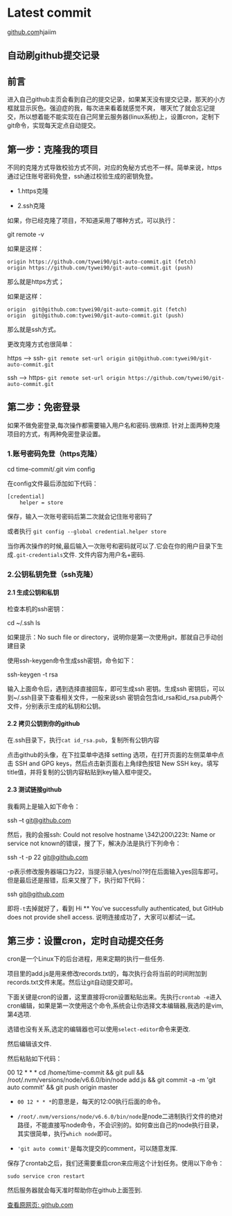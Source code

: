 # Latest commit

[github.com](https://github.com/hjaiim/time-commit)hjaiim

## 自动刷github提交记录

## 前言

进入自己github主页会看到自己的提交记录，如果某天没有提交记录，那天的小方框就显示灰色。强迫症的我，每次进来看着就感觉不爽， 哪天忙了就会忘记提交，所以想着能不能实现在自己阿里云服务器(linux系统)上，设置cron，定制下git命令，实现每天定点自动提交。

## 第一步：克隆我的项目

不同的克隆方式导致校验方式不同，对应的免秘方式也不一样。简单来说，https通过记住账号密码免登，ssh通过校验生成的密钥免登。

*   1.https克隆
    
*   2.ssh克隆
    

如果，你已经克隆了项目，不知道采用了哪种方式，可以执行：

git remote -v

如果是这样：

    origin https://github.com/tywei90/git-auto-commit.git (fetch)  
    origin https://github.com/tywei90/git-auto-commit.git (push)  
    

那么就是https方式；

如果是这样：

    origin	git@github.com:tywei90/git-auto-commit.git (fetch)  
    origin	git@github.com:tywei90/git-auto-commit.git (push)  
    

那么就是ssh方式。

更改克隆方式也很简单：

https ——> ssh-
`git remote set-url origin git@github.com:tywei90/git-auto-commit.git`

ssh ——> https-
`git remote set-url origin https://github.com/tywei90/git-auto-commit.git`

## 第二步：免密登录

如果不做免密登录,每次操作都需要输入用户名和密码.很麻烦. 针对上面两种克隆项目的方式，有两种免密登录设置。

### 1.账号密码免登（https克隆）

cd time-commit/.git vim config

在config文件最后添加如下代码：

    [credential]  
        helper = store
    

保存，输入一次账号密码后第二次就会记住账号密码了

或者执行 `git config --global credential.helper store`

当你再次操作的时候,最后输入一次账号和密码就可以了.它会在你的用户目录下生成`.git-credentials`文件. 文件内容为用户名+密码.

### 2.公钥私钥免登（ssh克隆）

#### 2.1 生成公钥和私钥

检查本机的ssh密钥：

cd ~/.ssh ls

如果提示：No such file or directory，说明你是第一次使用git，那就自己手动创建目录

使用ssh-keygen命令生成ssh密钥，命令如下：

ssh-keygen -t rsa

输入上面命令后，遇到选择直接回车，即可生成ssh 密钥。生成ssh 密钥后，可以到~/.ssh目录下查看相关文件，一般来说ssh 密钥会包含id\_rsa和id\_rsa.pub两个文件，分别表示生成的私钥和公钥。

#### 2.2 拷贝公钥到你的github

在.ssh目录下，执行`cat id_rsa.pub`，复制所有公钥内容

点击github的头像，在下拉菜单中选择 setting 选项，在打开页面的左侧菜单中点击 SSH and GPG keys，然后点击新页面右上角绿色按钮 New SSH key。填写title值，并将复制的公钥内容粘贴到key输入框中提交。

#### 2.3 测试链接github

我看网上是输入如下命令：

ssh –t git@github.com

然后，我的会报ssh: Could not resolve hostname \\342\\200\\223t: Name or service not known的错误，搜了下，解决办法是执行下列命令：

ssh -t -p 22 git@github.com 

\-p表示修改服务器端口为22，当提示输入(yes/no)?时在后面输入yes回车即可。但是最后还是报错，后来又搜了下，执行如下代码：

ssh git@github.com

即将`-t`去掉就好了，看到 Hi \*\* You've successfully authenticated, but GitHub does not provide shell access. 说明连接成功了，大家可以都试一试。

## 第三步：设置cron，定时自动提交任务

cron是一个Linux下的后台进程，用来定期的执行一些任务.

项目里的add.js是用来修改records.txt的，每次执行会将当前的时间附加到records.txt文件末尾。然后让git自动提交即可。

下面关键是cron的设置，这里直接将cron设置粘贴出来。先执行`crontab -e`进入cron编辑，如果是第一次使用这个命令,系统会让你选择文本编辑器,我选的是vim,第4选项.

选错也没有关系,选定的编辑器也可以使用`select-editor`命令来更改.

然后编辑该文件.

然后粘贴如下代码：

00 12 \* \* \* cd /home/time-commit && git pull && /root/.nvm/versions/node/v6.6.0/bin/node add.js && git commit -a -m 'git auto commit' && git push origin master 

*   `00 12 * * *`的意思是，每天的12:00执行后面的命令。
    
*   `/root/.nvm/versions/node/v6.6.0/bin/node`是node二进制执行文件的绝对路径，不能直接写node命令，不会识别的。如何查出自己的node执行目录，其实很简单，执行`which node`即可。
    
*   `'git auto commit'`是每次提交的comment，可以随意发挥.
    

保存了crontab之后，我们还需要重启cron来应用这个计划任务。使用以下命令：

    sudo service cron restart
    

然后服务器就会每天准时帮助你在github上面签到.

[查看原网页: github.com](https://github.com/hjaiim/time-commit)
